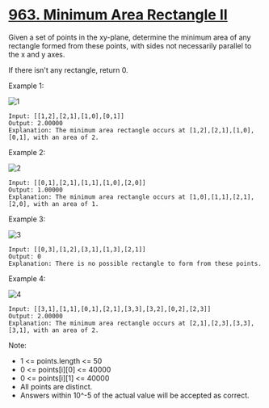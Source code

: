 # [963. Minimum Area Rectangle II](https://leetcode-cn.com/problems/minimum-area-rectangle-ii/)

Given a set of points in the xy-plane, determine the minimum area of any rectangle formed from these points, with sides not necessarily parallel to the x and y axes.

If there isn't any rectangle, return 0.

Example 1:

![1](1.png)

```text
Input: [[1,2],[2,1],[1,0],[0,1]]
Output: 2.00000
Explanation: The minimum area rectangle occurs at [1,2],[2,1],[1,0],[0,1], with an area of 2.
```

Example 2:

![2](2.png)

```text
Input: [[0,1],[2,1],[1,1],[1,0],[2,0]]
Output: 1.00000
Explanation: The minimum area rectangle occurs at [1,0],[1,1],[2,1],[2,0], with an area of 1.
```

Example 3:

![3](3.png)

```text
Input: [[0,3],[1,2],[3,1],[1,3],[2,1]]
Output: 0
Explanation: There is no possible rectangle to form from these points.
```

Example 4:

![4](4.png)

```text
Input: [[3,1],[1,1],[0,1],[2,1],[3,3],[3,2],[0,2],[2,3]]
Output: 2.00000
Explanation: The minimum area rectangle occurs at [2,1],[2,3],[3,3],[3,1], with an area of 2.
```

Note:

- 1 <= points.length <= 50
- 0 <= points[i][0] <= 40000
- 0 <= points[i][1] <= 40000
- All points are distinct.
- Answers within 10^-5 of the actual value will be accepted as correct.